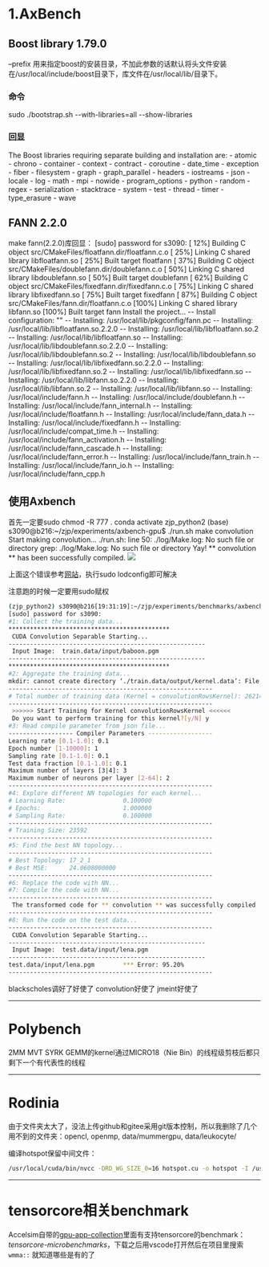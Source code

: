  # 1.AxBench
## Boost library 1.79.0
–prefix
用来指定boost的安装目录，不加此参数的话默认将头文件安装在/usr/local/include/boost目录下，库文件在/usr/local/lib/目录下。
### 命令
sudo ./bootstrap.sh --with-libraries=all --show-libraries
### 回显
The Boost libraries requiring separate building and installation are:
    - atomic
    - chrono
    - container
    - context
    - contract
    - coroutine
    - date_time
    - exception
    - fiber
    - filesystem
    - graph
    - graph_parallel
    - headers
    - iostreams
    - json
    - locale
    - log
    - math
    - mpi
    - nowide
    - program_options
    - python
    - random
    - regex
    - serialization
    - stacktrace
    - system
    - test
    - thread
    - timer
    - type_erasure
    - wave
## FANN 2.2.0
make fann(2.2.0)库回显：
[sudo] password for s3090: 
[ 12%] Building C object src/CMakeFiles/floatfann.dir/floatfann.c.o
[ 25%] Linking C shared library libfloatfann.so
[ 25%] Built target floatfann
[ 37%] Building C object src/CMakeFiles/doublefann.dir/doublefann.c.o
[ 50%] Linking C shared library libdoublefann.so
[ 50%] Built target doublefann
[ 62%] Building C object src/CMakeFiles/fixedfann.dir/fixedfann.c.o
[ 75%] Linking C shared library libfixedfann.so
[ 75%] Built target fixedfann
[ 87%] Building C object src/CMakeFiles/fann.dir/floatfann.c.o
[100%] Linking C shared library libfann.so
[100%] Built target fann
Install the project...
-- Install configuration: ""
-- Installing: /usr/local/lib/pkgconfig/fann.pc
-- Installing: /usr/local/lib/libfloatfann.so.2.2.0
-- Installing: /usr/local/lib/libfloatfann.so.2
-- Installing: /usr/local/lib/libfloatfann.so
-- Installing: /usr/local/lib/libdoublefann.so.2.2.0
-- Installing: /usr/local/lib/libdoublefann.so.2
-- Installing: /usr/local/lib/libdoublefann.so
-- Installing: /usr/local/lib/libfixedfann.so.2.2.0
-- Installing: /usr/local/lib/libfixedfann.so.2
-- Installing: /usr/local/lib/libfixedfann.so
-- Installing: /usr/local/lib/libfann.so.2.2.0
-- Installing: /usr/local/lib/libfann.so.2
-- Installing: /usr/local/lib/libfann.so
-- Installing: /usr/local/include/fann.h
-- Installing: /usr/local/include/doublefann.h
-- Installing: /usr/local/include/fann_internal.h
-- Installing: /usr/local/include/floatfann.h
-- Installing: /usr/local/include/fann_data.h
-- Installing: /usr/local/include/fixedfann.h
-- Installing: /usr/local/include/compat_time.h
-- Installing: /usr/local/include/fann_activation.h
-- Installing: /usr/local/include/fann_cascade.h
-- Installing: /usr/local/include/fann_error.h
-- Installing: /usr/local/include/fann_train.h
-- Installing: /usr/local/include/fann_io.h
-- Installing: /usr/local/include/fann_cpp.h

## 使用Axbench
首先一定要sudo chmod -R 777 .
conda activate zjp_python2
(base) s3090@b216:~/zjp/experiments/axbench-gpu$ ./run.sh make convolution
Start making convolution...
./run.sh: line 50: ./log/Make.log: No such file or directory
grep: ./log/Make.log: No such file or directory
Yay! ** convolution ** has been successfully compiled.
![](https://zjpimage.oss-cn-qingdao.aliyuncs.com/error:%20libfann.so.2.png)

上面这个错误参考[网站](https://leenissen.dk/fann/wp/help/installing-fann/)，执行sudo lodconfig即可解决


注意跑的时候一定要用sudo赋权
```bash
(zjp_python2) s3090@b216[19:31:19]:~/zjp/experiments/benchmarks/axbench-gpu$ sudo ./run.sh run convolution
[sudo] password for s3090: 
#1: Collect the training data...
*********************************************
 CUDA Convolution Separable Starting... 
-------------------------------------------------------
 Input Image:  train.data/input/baboon.pgm
-------------------------------------------------------
*********************************************
#2: Aggregate the training data...
mkdir: cannot create directory ‘./train.data/output/kernel.data’: File exists
--------------------------------------------------------- 
# Total number of training data (Kernel = convolutionRowsKernel): 262144
---------------------------------------------------------
 >>>>>> Start Training for Kernel convolutionRowsKernel <<<<<<
 Do you want to perform training for this kernel?[y/N] y
#3: Read compile parameter from json file...
------------------ Compiler Parameters ------------------
Learning rate [0.1-1.0]: 0.1
Epoch number [1-10000]: 1
Sampling rate [0.1-1.0]: 0.1
Test data fraction [0.1-1.0]: 0.1
Maximum number of layers [3|4]: 3
Maximum number of neurons per layer [2-64]: 2
---------------------------------------------------------
#4: Explore different NN topologies for each kernel...
# Learning Rate:                0.100000 
# Epochs:                       1.000000 
# Sampling Rate:                0.100000 
--------------------------------------------------------- 
# Training Size: 23592
---------------------------------------------------------
#5: Find the best NN topology...
---------------------------------------------------------
# Best Topology: 17_2_1
# Best MSE:      24.0608000000
---------------------------------------------------------
#6: Replace the code with NN...
#7: Compile the code with NN...
---------------------------------------------------------
 The transformed code for ** convolution ** was successfully compiled 
---------------------------------------------------------
#8: Run the code on the test data...
---------------------------------------------------------
 CUDA Convolution Separable Starting... 
-------------------------------------------------------
 Input Image:  test.data/input/lena.pgm
-------------------------------------------------------
test.data/input/lena.pgm        *** Error: 95.20%
---------------------------------------------------------
```

blackscholes调好了好使了
convolution好使了
jmeint好使了

---

# Polybench

2MM MVT SYRK GEMM的kernel通过MICRO18（Nie Bin）的线程级剪枝后都只剩下一个有代表性的线程

---

# Rodinia
由于文件夹太大了，没法上传github和gitee采用git版本控制，所以我删除了几个用不到的文件夹：opencl, openmp, data/mummergpu, data/leukocyte/

编译hotspot保留中间文件：
```bash
/usr/local/cuda/bin/nvcc -DRD_WG_SIZE_0=16 hotspot.cu -o hotspot -I /usr/local/cuda/include -L /usr/local/cuda/lib --keep
```

---

# tensorcore相关benchmark
Accelsim自带的[gpu-app-collection](https://github.com/accel-sim/gpu-app-collection)里面有支持tensorcore的benchmark：*tensorcore-microbenchmarks*，下载之后用vscode打开然后在项目里搜索 `wmma::` 就知道哪些是有的了
